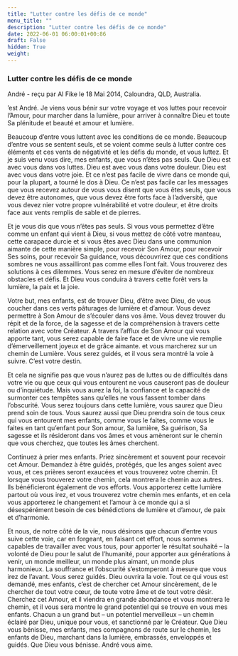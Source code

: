 ```yaml
---
title: "Lutter contre les défis de ce monde"
menu_title: ""
description: "Lutter contre les défis de ce monde"
date: 2022-06-01 06:00:01+00:86
draft: False
hidden: True
weight:
---
```

### Lutter contre les défis de ce monde

André - reçu par Al Fike le 18 Mai 2014, Caloundra, QLD, Australia.

’est André. Je viens vous bénir sur votre voyage et vos luttes pour recevoir l’Amour, pour marcher dans la lumière, pour arriver à connaître Dieu et toute Sa plénitude et beauté et amour et lumière.

Beaucoup d’entre vous luttent avec les conditions de ce monde. Beaucoup d’entre vous se sentent seuls, et se voient comme seuls à lutter contre ces éléments et ces vents de négativité et les défis du monde, et vous luttez. Et je suis venu vous dire, mes enfants, que vous n’êtes pas seuls. Que Dieu est avec vous dans vos luttes. Dieu est avec vous dans votre douleur. Dieu est avec vous dans votre joie. Et ce n’est pas facile de vivre dans ce monde qui, pour la plupart, a tourné le dos à Dieu. Ce n’est pas facile car les messages que vous recevez autour de vous vous disent que vous êtes seuls, que vous devez être autonomes, que vous devez être forts face à l’adversité, que vous devez nier votre propre vulnérabilité et votre douleur, et être droits face aux vents remplis de sable et de pierres.

Et je vous dis que vous n’êtes pas seuls. Si vous vous permettez d’être comme un enfant qui vient à Dieu, si vous mettez de côté votre manteau, cette carapace durcie et si vous êtes avec Dieu dans une communion aimante de cette manière simple, pour recevoir Son Amour, pour recevoir Ses soins, pour recevoir Sa guidance, vous découvrirez que ces conditions sombres ne vous assailliront pas comme elles l’ont fait. Vous trouverez des solutions à ces dilemmes. Vous serez en mesure d’éviter de nombreux obstacles et défis. Et Dieu vous conduira à travers cette forêt vers la lumière, la paix et la joie.

Votre but, mes enfants, est de trouver Dieu, d’être avec Dieu, de vous coucher dans ces verts pâturages de lumière et d’amour. Vous devez permettre à Son Amour de s’écouler dans vos âme. Vous devez trouver du répit et de la force, de la sagesse et de la compréhension à travers cette relation avec votre Créateur. A travers l’afflux de Son Amour qui vous apporte tant, vous serez capable de faire face et de vivre une vie remplie d’émerveillement joyeux et de grâce aimante. et vous marcherez sur un chemin de Lumière. Vous serez guidés, et il vous sera montré la voie à suivre. C’est votre destin.

Et cela ne signifie pas que vous n’aurez pas de luttes ou de difficultés dans votre vie ou que ceux qui vous entourent ne vous causeront pas de douleur ou d’inquiétude. Mais vous aurez la foi, la confiance et la capacité de surmonter ces tempêtes sans qu’elles ne vous fassent tomber dans l’obscurité. Vous serez toujours dans cette lumière, vous saurez que Dieu prend soin de tous. Vous saurez aussi que Dieu prendra soin de tous ceux qui vous entourent mes enfants, comme vous le faites, comme vous le faites en tant qu’enfant pour Son amour, Sa lumière, Sa guérison, Sa sagesse et ils résideront dans vos âmes et vous amèneront sur le chemin que vous cherchez, que toutes les âmes cherchent.

Continuez à prier mes enfants. Priez sincèrement et souvent pour recevoir cet Amour. Demandez à être guidés, protégés, que les anges soient avec vous, et ces prières seront exaucées et vous trouverez votre chemin. Et lorsque vous trouverez votre chemin, cela montrera le chemin aux autres. Ils bénéficieront également de vos efforts. Vous apporterez cette lumière partout où vous irez, et vous trouverez votre chemin mes enfants, et en cela vous apporterez le changement et l’amour à ce monde qui a si désespérément besoin de ces bénédictions de lumière et d’amour, de paix et d’harmonie.

Et nous, de notre côté de la vie, nous désirons que chacun d’entre vous suive cette voie, car en forgeant, en faisant cet effort, nous sommes capables de travailler avec vous tous, pour apporter le résultat souhaité – la volonté de Dieu pour le salut de l’humanité, pour apporter aux générations à venir, un monde meilleur, un monde plus aimant, un monde plus harmonieux. La souffrance et l’obscurité s’estomperont à mesure que vous irez de l’avant. Vous serez guidés. Dieu ouvrira la voie. Tout ce qui vous est demandé, mes enfants, c’est de chercher cet Amour sincèrement, de le chercher de tout votre cœur, de toute votre âme et de tout votre désir. Cherchez cet Amour, et il viendra en grande abondance et vous montrera le chemin, et il vous sera montre le grand potentiel qui se trouve en vous mes enfants. Chacun a un grand but – un potentiel merveilleux – un chemin éclairé par Dieu, unique pour vous, et sanctionné par le Créateur. Que Dieu vous bénisse, mes enfants, mes compagnons de route sur le chemin, les enfants de Dieu, marchant dans la lumière, embrassés, enveloppés et guidés. Que Dieu vous bénisse. André vous aime.
